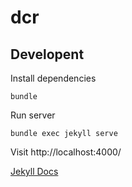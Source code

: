 # dcr

## Developent

Install dependencies
```
bundle
```

Run server
```
bundle exec jekyll serve
```

Visit http://localhost:4000/

[Jekyll Docs](https://jekyllrb.com/docs/)